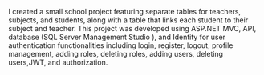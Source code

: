 I created a small school project featuring separate tables for teachers, subjects, and students, along with a table that links each student to their subject and teacher. This project was developed using ASP.NET MVC, API, database (SQL Server Management Studio
   ), and Identity for user authentication functionalities including login, register, logout, profile management, adding roles, deleting roles, adding users, deleting users,JWT, and authorization.
